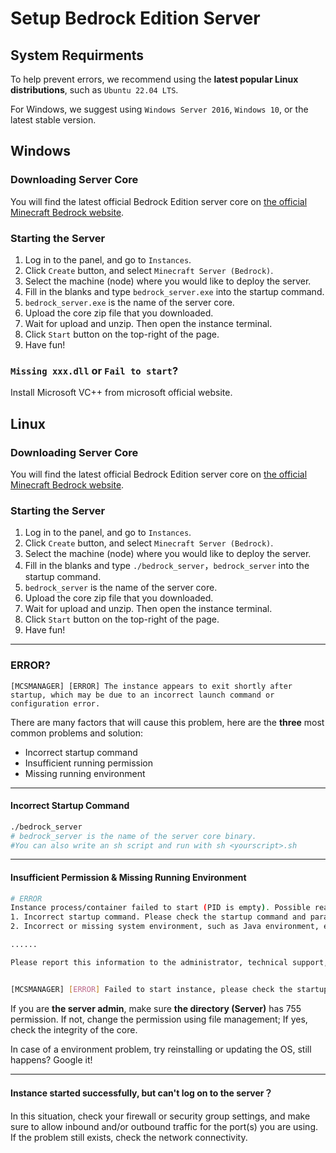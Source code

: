 # Setup Bedrock Edition Server

## System Requirments

To help prevent errors, we recommend using the **latest popular Linux distributions**, such as `Ubuntu 22.04 LTS`.

For Windows, we suggest using `Windows Server 2016`, `Windows 10`, or the latest stable version.

## Windows

### Downloading Server Core

You will find the latest official Bedrock Edition server core on [the official Minecraft Bedrock website](https://www.minecraft.net/en-us/download/server/bedrock).

### Starting the Server

1. Log in to the panel, and go to `Instances`.
2. Click `Create` button, and select `Minecraft Server (Bedrock)`.
3. Select the machine (node) where you would like to deploy the server.
4. Fill in the blanks and type `bedrock_server.exe` into the startup command.
5. `bedrock_server.exe` is the name of the server core.
6. Upload the core zip file that you downloaded.
7. Wait for upload and unzip. Then open the instance terminal.
8. Click `Start` button on the top-right of the page.
9. Have fun!

### `Missing xxx.dll` or `Fail to start`?

Install Microsoft VC++ from microsoft official website.

## Linux

### Downloading Server Core

You will find the latest official Bedrock Edition server core on [the official Minecraft Bedrock website](https://www.minecraft.net/en-us/download/server/bedrock).

### Starting the Server

1. Log in to the panel, and go to `Instances`.
2. Click `Create` button, and select `Minecraft Server (Bedrock)`.
3. Select the machine (node) where you would like to deploy the server.
4. Fill in the blanks and type `./bedrock_server`，`bedrock_server` into the startup command.
5. `bedrock_server` is the name of the server core.
6. Upload the core zip file that you downloaded.
7. Wait for upload and unzip. Then open the instance terminal.
8. Click `Start` button on the top-right of the page.
9. Have fun!

---

### ERROR?

```
[MCSMANAGER] [ERROR] The instance appears to exit shortly after startup, which may be due to an incorrect launch command or configuration error.
```

There are many factors that will cause this problem, here are the **three** most common problems and solution:

- Incorrect startup command
- Insufficient running permission
- Missing running environment

---

#### Incorrect Startup Command

```bash
./bedrock_server
# bedrock_server is the name of the server core binary. 
#You can also write an sh script and run with sh <yourscript>.sh
```

---

#### Insufficient Permission & Missing Running Environment

```bash
# ERROR
Instance process/container failed to start (PID is empty). Possible reasons are:
1. Incorrect startup command. Please check the startup command and parameters in the instance settings.
2. Incorrect or missing system environment, such as Java environment, etc.

......

Please report this information to the administrator, technical support, or troubleshoot yourself.


[MCSMANAGER] [ERROR] Failed to start instance, please check the startup command, host environment, or configurations.
```

If you are **the server admin**, make sure **the directory (Server)** has 755 permission. If not, change the permission using file management; If yes, check the integrity of the core.

In case of a environment problem, try reinstalling or updating the OS, still happens? Google it!

---

#### Instance started successfully, but can't log on to the server？

In this situation, check your firewall or security group settings, and make sure to allow inbound and/or outbound traffic for the port(s) you are using. If the problem still exists, check the network connectivity.
